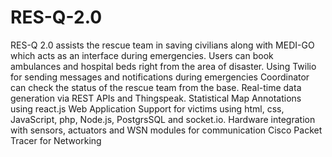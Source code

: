 # RES-Q-2.0
RES-Q 2.0 assists the rescue team in saving civilians along with MEDI-GO which acts as an interface during emergencies. Users can book ambulances and hospital beds right from the area of disaster.
Using Twilio for sending messages and notifications during emergencies
Coordinator can check the status of the rescue team from the base.
Real-time data generation via REST APIs and Thingspeak.
Statistical Map Annotations using react.js
Web Application Support for victims using html, css, JavaScript, php, Node.js, PostgrsSQL and socket.io.
Hardware integration with sensors, actuators and WSN modules for communication
Cisco Packet Tracer for Networking
